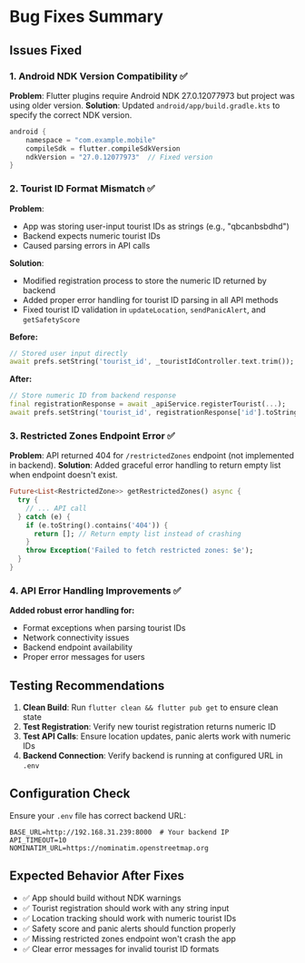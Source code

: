 # Bug Fixes Summary

## Issues Fixed

### 1. Android NDK Version Compatibility ✅
**Problem**: Flutter plugins require Android NDK 27.0.12077973 but project was using older version.
**Solution**: Updated `android/app/build.gradle.kts` to specify the correct NDK version.

```kotlin
android {
    namespace = "com.example.mobile"
    compileSdk = flutter.compileSdkVersion
    ndkVersion = "27.0.12077973"  // Fixed version
}
```

### 2. Tourist ID Format Mismatch ✅
**Problem**: 
- App was storing user-input tourist IDs as strings (e.g., "qbcanbsbdhd")
- Backend expects numeric tourist IDs
- Caused parsing errors in API calls

**Solution**: 
- Modified registration process to store the numeric ID returned by backend
- Added proper error handling for tourist ID parsing in all API methods
- Fixed tourist ID validation in `updateLocation`, `sendPanicAlert`, and `getSafetyScore`

**Before:**
```dart
// Stored user input directly
await prefs.setString('tourist_id', _touristIdController.text.trim());
```

**After:**
```dart
// Store numeric ID from backend response
final registrationResponse = await _apiService.registerTourist(...);
await prefs.setString('tourist_id', registrationResponse['id'].toString());
```

### 3. Restricted Zones Endpoint Error ✅
**Problem**: API returned 404 for `/restrictedZones` endpoint (not implemented in backend).
**Solution**: Added graceful error handling to return empty list when endpoint doesn't exist.

```dart
Future<List<RestrictedZone>> getRestrictedZones() async {
  try {
    // ... API call
  } catch (e) {
    if (e.toString().contains('404')) {
      return []; // Return empty list instead of crashing
    }
    throw Exception('Failed to fetch restricted zones: $e');
  }
}
```

### 4. API Error Handling Improvements ✅
**Added robust error handling for:**
- Format exceptions when parsing tourist IDs
- Network connectivity issues
- Backend endpoint availability
- Proper error messages for users

## Testing Recommendations

1. **Clean Build**: Run `flutter clean && flutter pub get` to ensure clean state
2. **Test Registration**: Verify new tourist registration returns numeric ID
3. **Test API Calls**: Ensure location updates, panic alerts work with numeric IDs
4. **Backend Connection**: Verify backend is running at configured URL in `.env`

## Configuration Check

Ensure your `.env` file has correct backend URL:
```env
BASE_URL=http://192.168.31.239:8000  # Your backend IP
API_TIMEOUT=10
NOMINATIM_URL=https://nominatim.openstreetmap.org
```

## Expected Behavior After Fixes

- ✅ App should build without NDK warnings
- ✅ Tourist registration should work with any string input
- ✅ Location tracking should work with numeric tourist IDs
- ✅ Safety score and panic alerts should function properly
- ✅ Missing restricted zones endpoint won't crash the app
- ✅ Clear error messages for invalid tourist ID formats